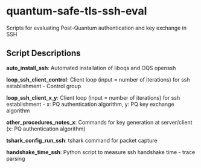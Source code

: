 # quantum-safe-tls-ssh-eval
Scripts for evaluating Post-Quantum authentication and key exchange in SSH

## Script Descriptions

**auto_install_ssh**: Automated installation of liboqs and OQS openssh

**loop_ssh_client_control**: Client loop (input =  number of iterations) for ssh establishment - Control group

**loop_ssh_client_x_y**: Client loop (input =  number of iterations) for ssh establishment - x: PQ authentication algorithm, y: PQ key exchange algorithm

**other_procedures_notes_x**: Commands for key generation at server/client (x: PQ authentication algorithm)

**tshark_config_run_ssh**: tshark command for packet capture

**handshake_time_ssh**: Python script to measure ssh handshake time - trace parsing 
